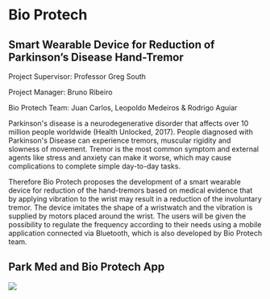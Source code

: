 # Bio Protech 
## Smart Wearable Device for Reduction of Parkinson’s Disease Hand-Tremor

Project Supervisor: Professor Greg South

Project Manager: Bruno Ribeiro

Bio Protech Team:  Juan Carlos, Leopoldo Medeiros & Rodrigo Aguiar


Parkinson's disease is a neurodegenerative disorder that affects over 10 million people worldwide (Health Unlocked, 2017). People diagnosed with Parkinson's Disease can experience tremors, muscular rigidity and slowness of movement. Tremor is the most common symptom and external agents like stress and anxiety can make it worse, which may cause complications to complete simple day-to-day tasks.

Therefore Bio Protech proposes the development of a smart wearable device for reduction of the hand-tremors based on medical evidence that by applying vibration to the wrist may result in a reduction of the involuntary tremor. The device imitates the shape of a wristwatch and the vibration is supplied by motors placed around the wrist. The users will be given the possibility to regulate the frequency according to their needs using a mobile application connected via Bluetooth, which is also developed by Bio Protech team.

## Park Med and Bio Protech App

![](https://scontent-dub4-1.xx.fbcdn.net/v/t1.15752-9/p1080x2048/98204060_273210540534560_9105340717743472640_n.jpg?_nc_cat=107&_nc_sid=b96e70&_nc_ohc=pChxwt25srQAX-tMgcD&_nc_ht=scontent-dub4-1.xx&_nc_tp=6&oh=5945e5bcee84abe8d91f0ac95f98790c&oe=5EE7BFB6)



